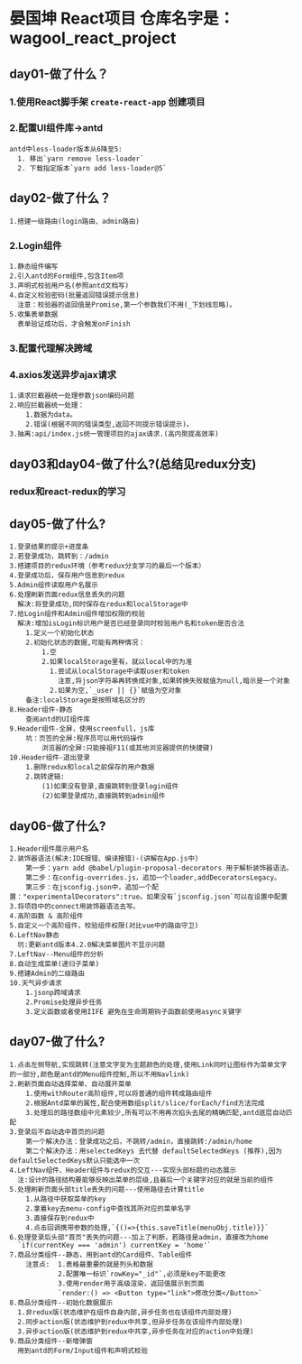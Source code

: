 # 晏国坤 React项目    仓库名字是：wagool_react_project

## day01-做了什么？
### 1.使用React脚手架 `create-react-app` 创建项目
### 2.配置UI组件库->antd
    antd中less-loader版本从6降至5:
      1. 移出`yarn remove less-loader`
      2. 下载指定版本`yarn add less-loader@5`
      
## day02-做了什么？
    1.搭建一级路由(login路由、admin路由)
### 2.Login组件
    1.静态组件编写
    2.引入antd的Form组件,包含Item项
    3.声明式校验用户名(参照antd文档写)
    4.自定义校验密码(批量返回错误提示信息)
      注意：校验器的返回值是Promise,第一个参数我们不用(_下划线忽略)。
    5.收集表单数据
      表单验证成功后，才会触发onFinish
### 3.配置代理解决跨域
### 4.axios发送异步ajax请求
    1.请求拦截器统一处理参数json编码问题
    2.响应拦截器统一处理：
        1.数据为data。
        2.错误(根据不同的错误类型,返回不同提示错误提示)。
    3.抽离:api/index.js统一管理项目的ajax请求.(高内聚提高效率)

## day03和day04-做了什么?(总结见redux分支)
### redux和react-redux的学习

## day05-做了什么?
```shell
1.登录结果的提示+进度条
2.若登录成功，跳转到：/admin
3.搭建项目的redux环境（参考redux分支学习的最后一个版本）
4.登录成功后，保存用户信息到redux
5.Admin组件读取用户名展示
6.处理刷新页面redux信息丢失的问题
  解决:将登录成功,同时保存在redux和localStorage中
7.给Login组件和Admin组件增加权限的校验
  解决:增加isLogin标识用户是否已经登录同时校验用户名和token是否合法
    1.定义一个初始化状态
    2.初始化状态的数据,可能有两种情况：
        1.空 
        2.如果localStorage里有，就以local中的为准
          1.尝试从localStorage中读取user和token
            注意,将json字符串再转换成对象,如果转换失败赋值为null,暗示是一个对象
          2.如果为空,`_user || {}`赋值为空对象
    备注:localStorage是按照域名区分的
8.Header组件-静态
    查阅antd的UI组件库
9.Header组件-全屏，使用screenfull，js库
    坑：页签的全屏:程序员可以用代码操作
        浏览器的全屏:只能接祖F11(或其他浏览器提供的快捷键)
10.Header组件-退出登录
    1.删除redux和local之前保存的用户数据
    2.跳转逻辑:
        (1)如果没有登录,直接跳转到登录login组件
        (2)如果登录成功,直接跳转到admin组件
```
## day06-做了什么?
```shell
1.Header组件展示用户名
2.装饰器语法(解决:IDE报错、编译报错)-(讲解在App.js中)
    第一步：yarn add @babel/plugin-proposal-decorators 用于解析装饰器语法。
    第二步：在config-overrides.js，追加一个loader,addDecoratorsLegacy。
    第三步：在jsconfig.json中，追加一个配置："experimentalDecorators":true。如果没有`jsconfig.json`可以在设置中配置
3.将项目中的connect用装饰器语法去写。
4.高阶函数 & 高阶组件
5.自定义一个高阶组件，校验组件权限(对比vue中的路由守卫)
6.LeftNav静态
  坑:更新antd版本4.2.0解决菜单图片不显示问题
7.LeftNav--Menu组件的分析
8.自动生成菜单(递归子菜单)
9.搭建Admin的二级路由
10.天气异步请求
    1.jsonp跨域请求
    2.Promise处理异步任务
    3.定义函数或者使用IIFE 避免在生命周期钩子函数前使用async关键字
```
## day07-做了什么?
```shell
1.点击左侧导航,实现跳转(注意文字变为主题颜色的处理,使用Link同时让图标作为菜单文字的一部分,颜色是antd的Menu组件控制,所以不用Navlink)
2.刷新页面自动选择菜单、自动展开菜单
    1.使用withRouter高阶组件,可以将普通的组件转成路由组件
    2.根据Antd菜单的属性,配合使用数组split/slice/forEach/find方法完成
    3.处理后的路径数组中元素较少,所有可以不用再次掐头去尾的精确匹配,antd底层自动匹配
3.登录后不自动选中首页的问题
    第一个解决办法：登录成功之后，不跳转/admin，直接跳转:/admin/home
    第二个解决办法：用selectedKeys 去代替 defaultSelectedKeys (推荐),因为defaultSelectedKeys默认只能选中一次
4.LeftNav组件、Header组件与redux的交互---实现头部标题的动态展示
  注:设计的路径结构要能够反映出菜单的层级,且最后一个关键字对应的就是当前的组件
5.处理刷新页面头部title丢失的问题---使用路径去计算title
    1.从路径中获取菜单的key
    2.拿着key去menu-config中查找其所对应的菜单名字
    3.直接保存到redux中
    4.点击回调携带参数的处理,`{()=>{this.saveTitle(menuObj.title)}}`
6.处理登录后头部"首页"丢失的问题---加上了判断，若路径是admin，直接改为home
  `if(currentKey === 'admin') currentKey = 'home'`
7.商品分类组件--静态，用到antd的Card组件、Table组件
    注意点:  1.表格最重要的就是列头和数据
            2.配置唯一标识`rowKey="_id"`,必须是key不能更改
            3.使用render用于高级渲染，返回值展示到页面
            `render:() => <Button type="link">修改分类</Button>`
8.商品分类组件--初始化数据展示
  1.非redux版(状态维护在组件自身内部,异步任务也在该组件内部处理)
  2.同步action版(状态维护到redux中共享,但异步任务在该组件内部处理)
  3.异步action版(状态维护到redux中共享,异步任务在对应的action中处理)
9.商品分类组件--新增弹窗
  用到antd的Form/Input组件和声明式校验
```
